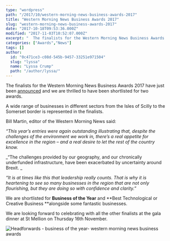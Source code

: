 ```yaml
---
type: "wordpress"
path: "/2017/10/western-morning-news-business-awards-2017"
title: "Western Morning News Business Awards 2017"
slug: "western-morning-news-business-awards-2017"
date: "2017-10-18T09:53:36.000Z"
modified: "2017-11-03T10:52:07.000Z"
excerpt: "  The finalists for the Western Morning News Business Awards 2017 have just been announced and we are thrilled to have been shortlisted for two awards. A wide range of businesses in different sectors from the Isles of Scilly to the Somerset border is represented in the finalists. Bill Martin, editor of the Western Morning …"
categories: ["Awards","News"]
tags: []
author:
  id: "0c471ce3-c08d-545b-9457-33251e971504"
  slug: "lyssa"
  name: "Lyssa Crump"
  path: "/author/lyssa/"
---
```

The finalists for the Western Morning News Business Awards 2017 have just been [announced](http://www.devonlive.com/news/business/revealed-shortlist-western-morning-news-612098) and we are thrilled to have been shortlisted for two awards.

A wide range of businesses in different sectors from the Isles of Scilly to the Somerset border is represented in the finalists.

Bill Martin, editor of the Western Morning News said:

_“This year’s entries were again outstanding illustrating that, despite the challenges of the environment we work in, there’s a real appetite for excellence in the region – and a real desire to let the rest of the country know._

_“The challenges provided by our geography, and our chronically underfunded infrastructure, have been exacerbated by uncertainty around Brexit. _

_“It is at times like this that leadership really counts. That is why it is heartening to see so many businesses in the region that are not only flourishing, but they are doing so with confidence and clarity.”_

We are shortlisted for **Business of the Year** and **Best Technological or Creative Business **alongside some fantastic businesses.

We are looking forward to celebrating with all the other finalists at the gala dinner at St Mellion on Thursday 16th November.

![Headforwards - business of the year- western morning news business awards ](/wp-content/uploads/2017/10/Wester-Morning-News-Business-Awards-2017-headforwards.jpg)